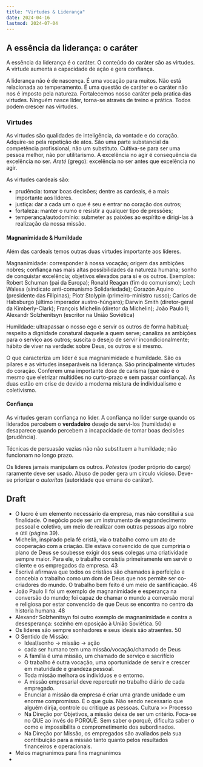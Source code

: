 ```yaml
---
title: "Virtudes & Liderança"
date: 2024-04-16
lastmod: 2024-07-04
---
```

## A essência da liderança: o caráter 
A essência da liderança é o caráter. O conteúdo do caráter são as virtudes. A virtude aumenta a capacidade de ação e gera confiança. 

A liderança não é de nascença. É uma vocação para muitos. Não está relacionada ao temperamento. É uma questão de caráter e o caráter não nos é imposto pela natureza. Fortalecemos nosso caráter pela pratica das virtudes. Ninguém nasce líder, torna-se através de treino e prática. Todos podem crescer nas virtudes. 

### Virtudes
As virtudes são qualidades de inteligência, da vontade e do coração. Adquire-se pela repetição de atos. São uma parte substancial da competência profissional, não um substituto. Cultiva-se para ser uma pessoa melhor, não por utilitarismo. A excelência no agir é consequência da excelência no ser. *Areté* (grego): excelência no ser antes que excelência no agir. 

As virtudes cardeais são:
- prudência: ﻿﻿tomar boas decisões; dentre as cardeais, é a mais importante aos lideres.
- justiça: dar a cada um o que é seu e entrar no coração dos outros;
- fortaleza: ﻿manter o rumo e resistir a qualquer tipo de pressões;
- temperança/autodomínio: submeter as paixões ao espírito e dirigi-las à realização da nossa missão.
#### Magnanimidade & Humildade
Além das cardeais temos outras duas virtudes importante aos líderes.

Magnanimidade: corresponder à nossa vocação; origem das ambições nobres; confiança nas mais altas possibilidades da natureza humana; sonho de conquistar excelência; objetivos elevados para si e os outros. Exemplos: Robert Schuman (pai da Europa); Ronald Reagan (fim do comunismo); Lech Walesa (sindicato anti-comunismo Solidariedade); Corazón Aquino (presidente das Filipinas); Piotr Stolypin (primeiro-ministro russo); Carlos de Habsburgo (último imperador austro-húngaro); Darwin Smith (diretor-geral da Kimberly-Clark); François Michelin (diretor da Michelin); João Paulo II; Alexandr Solzhenitsyn (escritor na União Soviética)

Humildade: ultrapassar o nosso ego e servir os outros de forma habitual; respeito a dignidade conatural daquele a quem serve; canaliza as ambições para o serviço aos outros; suscita o desejo de servir incondicionalmente; hábito de viver na verdade: sobre Deus, os outros e si mesmo.

O que caracteriza um líder é sua magnanimidade e humildade. São os pilares e as virtudes inseparáveis na liderança. São principalmente virtudes do coração. Conferem uma importante dose de carisma (que não é o mesmo que eletrizar multidões no curto-prazo e sem passar confiança). As duas estão em crise de devido a moderna mistura de individualismo e coletivismo.
#### Confiança
As virtudes geram confiança no líder. A confiança no líder surge quando os liderados percebem o **verdadeiro** desejo de servi-los (humildade) e desaparece quando percebem a incapacidade de tomar boas decisões (prudência). 

Técnicas de persuasão vazias não não substituem a humildade; não funcionam no longo prazo.

Os lideres jamais manipulam os outros. *Potestas* (poder próprio do cargo) raramente deve ser usado. Abuso de poder gera um circulo vicioso. Deve-se priorizar o *autoritas* (autoridade que emana do caráter).


## Draft 
- O lucro é um elemento necessário da empresa, mas não constitui a sua finalidade. O negócio pode ser um instrumento de engrandecimento pessoal e coletivo, um meio de realizar com outras pessoas algo nobre e útil (página 39).
- Michelin, inspirado pela fé cristã, via o trabalho como um ato de cooperação com a criação. Ele estava convencido de que cumpriria o plano de Deus se soubesse exigir dos seus colegas uma criatividade sempre maior. Para ele, o trabalho consistia primeiramente em servir o cliente e os empregados da empresa. 43
- Escrivá afirmava que todos os cristãos são chamados à perfeição e concebia o trabalho como um dom de Deus que nos permite ser co-criadores do mundo. O trabalho bem feito é um meio de santificação. 46
- João Paulo II foi um exemplo de magnanimidade e esperança na conversão do mundo; foi capaz de chamar o mundo a conversão moral e religiosa por estar convencido de que Deus se encontra no centro da historia humana. 48
- Alexandr Solzhenitsyn foi outro exemplo de magnanimidade e contra a desesperança: sozinho em oposição à União Soviética. 50
- Os lideres são sempre sonhadores e seus ideais são atraentes. 50
- O Sentido de Missão:
	- Ideal/sonho -> missão -> ação 
	- cada ser humano tem uma missão/vocação/chamado de Deus
	- A família é uma missão, um chamado de serviço e sacrifício 
	- O trabalho é outra vocação, uma oportunidade de servir e crescer em maturidade e grandeza pessoal. 
	- Toda missão melhora os indivíduos e o entorno. 
	- A missão empresarial deve repercutir no trabalho diário de cada empregado. 
	- Enunciar a missão da empresa é criar uma grande unidade e um enorme compromisso. É o que guia. Não sendo necessario que alguém dirija, controle ou critique as pessoas. Cultura >> Processo
	- Na Direção por Objetivos, a missão deixa de ser um critério. Foca-se no QUE ao invés do PORQUÊ. Sem saber o porquê, dificulta saber o como e impossibilita o comprometimento dos subordinados. 
	- Na Direção por Missão, os empregados são avaliados pela sua contribuição para a missão tanto quanto pelos resultados financeiros e operacionais. 
- Meios magnanimos para fins magnanimos
- 